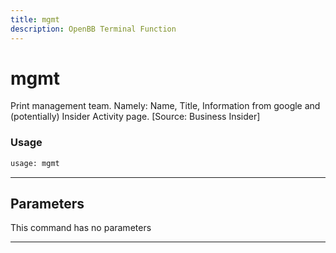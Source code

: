 ```yaml
---
title: mgmt
description: OpenBB Terminal Function
---
```


# mgmt

Print management team. Namely: Name, Title, Information from google and (potentially) Insider Activity page. [Source: Business Insider]

### Usage

```python
usage: mgmt
```

---

## Parameters

This command has no parameters

---

